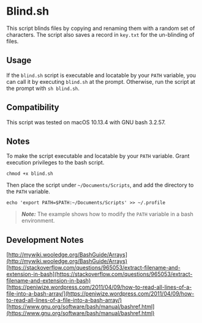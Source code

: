 # Blind.sh

This script blinds files by copying and renaming them with a random set of characters. The script also saves a record in `key.txt` for the un-blinding of files.

## Usage
If the `blind.sh` script is executable and locatable by your `PATH` variable, you can call it by executing `blind.sh` at the prompt.
Otherwise, run the script at the prompt with `sh blind.sh`.

## Compatibility
This script was tested on macOS 10.13.4 with GNU bash 3.2.57.

## Notes
To make the script executable and locatable by your `PATH` variable. 
Grant execution privileges to the bash script.
```console
chmod +x blind.sh 
```

Then place the script under `~/Documents/Scripts`, and add the directory to the `PATH` variable.
```console
echo 'export PATH=$PATH:~/Documents/Scripts' >> ~/.profile 
```
> ***Note:*** The example shows how to modify the `PATH` variable in a bash environment.

## Development Notes
[http://mywiki.wooledge.org/BashGuide/Arrays](http://mywiki.wooledge.org/BashGuide/Arrays)
[https://stackoverflow.com/questions/965053/extract-filename-and-extension-in-bash](https://stackoverflow.com/questions/965053/extract-filename-and-extension-in-bash)
[https://peniwize.wordpress.com/2011/04/09/how-to-read-all-lines-of-a-file-into-a-bash-array/](https://peniwize.wordpress.com/2011/04/09/how-to-read-all-lines-of-a-file-into-a-bash-array/)
[https://www.gnu.org/software/bash/manual/bashref.html](https://www.gnu.org/software/bash/manual/bashref.html)